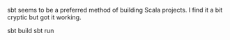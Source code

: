 sbt seems to be a preferred method of building Scala projects.
I find it a bit cryptic but got it working.

sbt build
sbt run

